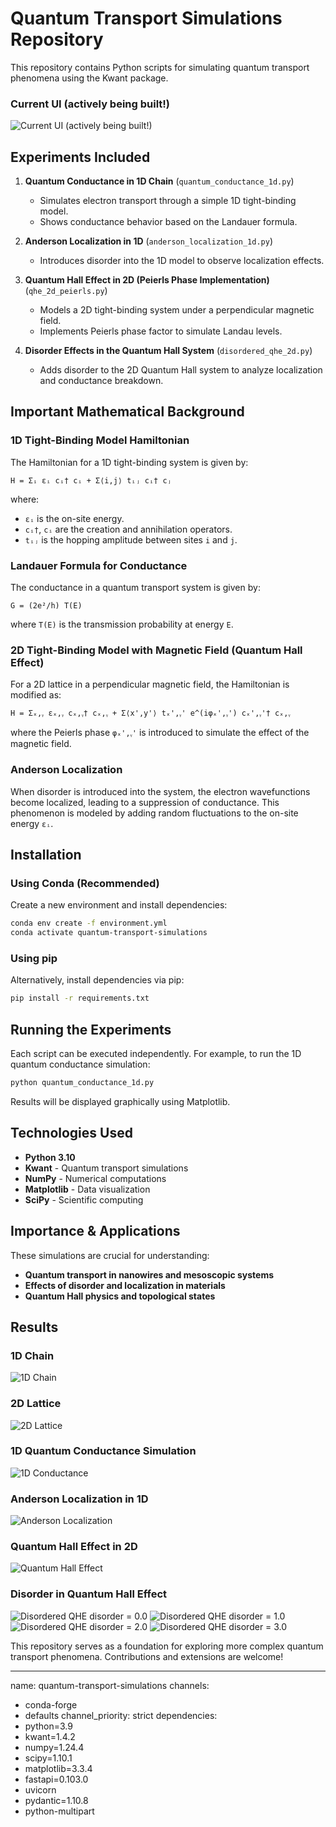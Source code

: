 # Quantum Transport Simulations Repository

This repository contains Python scripts for simulating quantum transport phenomena using the Kwant package.

### Current UI (actively being built!)
![Current UI (actively being built!)](images/ui.png)

## Experiments Included

1. **Quantum Conductance in 1D Chain** (`quantum_conductance_1d.py`)
   - Simulates electron transport through a simple 1D tight-binding model.
   - Shows conductance behavior based on the Landauer formula.

2. **Anderson Localization in 1D** (`anderson_localization_1d.py`)
   - Introduces disorder into the 1D model to observe localization effects.

3. **Quantum Hall Effect in 2D (Peierls Phase Implementation)** (`qhe_2d_peierls.py`)
   - Models a 2D tight-binding system under a perpendicular magnetic field.
   - Implements Peierls phase factor to simulate Landau levels.

4. **Disorder Effects in the Quantum Hall System** (`disordered_qhe_2d.py`)
   - Adds disorder to the 2D Quantum Hall system to analyze localization and conductance breakdown.

## Important Mathematical Background

### **1D Tight-Binding Model Hamiltonian**
The Hamiltonian for a 1D tight-binding system is given by:

```
H = Σᵢ εᵢ cᵢ† cᵢ + Σ⟨i,j⟩ tᵢⱼ cᵢ† cⱼ
```

where:
- `εᵢ` is the on-site energy.
- `cᵢ†`, `cᵢ` are the creation and annihilation operators.
- `tᵢⱼ` is the hopping amplitude between sites `i` and `j`.

### **Landauer Formula for Conductance**
The conductance in a quantum transport system is given by:

```
G = (2e²/h) T(E)
```

where `T(E)` is the transmission probability at energy `E`.

### **2D Tight-Binding Model with Magnetic Field (Quantum Hall Effect)**
For a 2D lattice in a perpendicular magnetic field, the Hamiltonian is modified as:

```
H = Σₓ,ᵧ εₓ,ᵧ cₓ,ᵧ† cₓ,ᵧ + Σ⟨x',y'⟩ tₓ',ᵧ' e^(iφₓ',ᵧ') cₓ',ᵧ'† cₓ,ᵧ
```

where the Peierls phase `φₓ',ᵧ'` is introduced to simulate the effect of the magnetic field.

### **Anderson Localization**
When disorder is introduced into the system, the electron wavefunctions become localized, leading to a suppression of conductance. This phenomenon is modeled by adding random fluctuations to the on-site energy `εᵢ`.

## Installation

### Using Conda (Recommended)
Create a new environment and install dependencies:
```bash
conda env create -f environment.yml
conda activate quantum-transport-simulations
```

### Using pip
Alternatively, install dependencies via pip:
```bash
pip install -r requirements.txt
```

## Running the Experiments
Each script can be executed independently. For example, to run the 1D quantum conductance simulation:
```bash
python quantum_conductance_1d.py
```
Results will be displayed graphically using Matplotlib.

## Technologies Used
- **Python 3.10**
- **Kwant** - Quantum transport simulations
- **NumPy** - Numerical computations
- **Matplotlib** - Data visualization
- **SciPy** - Scientific computing

## Importance & Applications
These simulations are crucial for understanding:
- **Quantum transport in nanowires and mesoscopic systems**
- **Effects of disorder and localization in materials**
- **Quantum Hall physics and topological states**

## Results

### 1D Chain
![1D Chain](images/1d_chain.jpg)

### 2D Lattice
![2D Lattice](images/2d_lattice.jpg)

### 1D Quantum Conductance Simulation
![1D Conductance](images/1d_conductance.jpg)

### Anderson Localization in 1D
![Anderson Localization](images/anderson_localization.jpg)

### Quantum Hall Effect in 2D
![Quantum Hall Effect](images/qhe_disorder_0.jpg)

### Disorder in Quantum Hall Effect
![Disordered QHE disorder = 0.0](images/qhe_disorder_0.jpg)
![Disordered QHE disorder = 1.0](images/qhe_disorder_1.jpg)
![Disordered QHE disorder = 2.0](images/qhe_disorder_2.jpg)
![Disordered QHE disorder = 3.0](images/qhe_disorder_3.jpg)

This repository serves as a foundation for exploring more complex quantum transport phenomena. Contributions and extensions are welcome!

---

name: quantum-transport-simulations
channels:
  - conda-forge
  - defaults
channel_priority: strict
dependencies:
  - python=3.9
  - kwant=1.4.2
  - numpy=1.24.4
  - scipy=1.10.1
  - matplotlib=3.3.4
  - fastapi=0.103.0
  - uvicorn
  - pydantic=1.10.8
  - python-multipart

